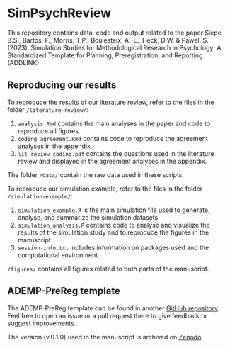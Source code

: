 # SimPsychReview
This repository contains data, code and output related to the paper
Siepe, B.S., Bartoš, F., Morris, T.P., Boulesteix, A.-L., Heck, D.W. & Pawel, S. (2023). Simulation Studies for Methodological Research in Psychology: A Standardized Template for Planning, Preregistration, and Reporting (ADDLINK)

## Reproducing our results

To reproduce the results of our literature review, refer to the files in the folder `/literature-review/`:
1. `analysis.Rmd` contains the main analyses in the paper and code to reproduce all figures.
2. `coding_agreement.Rmd` contains code to reproduce the agreement analyses in the appendix.
3. `lit_review_coding.pdf` contains the questions used in the literature review and displayed in the agreement analyses in the appendix. 

The folder `/data/` contain the raw data used in these scripts.


To reproduce our simulation example, refer to the files in the folder `/simulation-example/`:
1. `simulation_example.R` is the main simulation file used to generate, analyse, and summarize the simulation datasets.
2. `simulation_analysis.R` contains code to analyse and visualize the results of the simulation study and to reproduce the figures in the manuscript.
3. `session-info.txt` includes information on packages used and the computational environment.

  `/figures/` contains all figures related to both parts of the manuscript. 

## ADEMP-PreReg template
The ADEMP-PreReg template can be found in another [GitHub repository](https://github.com/bsiepe/ADEMP-PreReg/). Feel free to open an issue or a pull request there to give feedback or suggest improvements.

The version (v.0.1.0) used in the manuscript is archived on [Zenodo](https://zenodo.org/records/10057884).
